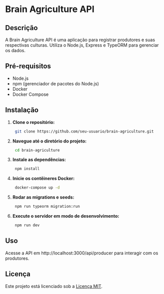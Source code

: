 # Brain Agriculture API

## Descrição
A Brain Agriculture API é uma aplicação para registrar produtores e suas respectivas culturas. Utiliza o Node.js, Express e TypeORM para gerenciar os dados.

## Pré-requisitos
- Node.js
- npm (gerenciador de pacotes do Node.js)
- Docker
- Docker Compose

## Instalação
1. **Clone o repositório:**

   ```bash
    git clone https://github.com/seu-usuario/brain-agriculture.git
2. **Navegue até o diretório do projeto:**
   ```bash
    cd brain-agriculture
3. **Instale as dependências:**
   ```bash
    npm install

4. **Inicie os contêineres Docker:**
   ```bash
    docker-compose up -d
4. **Rodar as migrations e seeds:**
   ```bash
    npm run typeorm migration:run
5. **Execute o servidor em modo de desenvolvimento:**
   ```bash
    npm run dev

## Uso

Acesse a API em http://localhost:3000/api/producer para interagir com os produtores.


## Licença

Este projeto está licenciado sob a [Licença MIT](LICENSE).